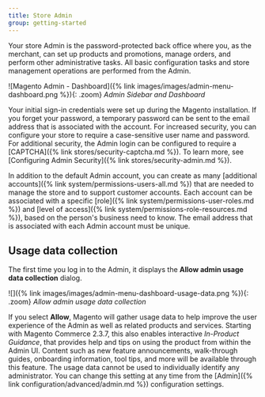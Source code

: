 ```yaml
---
title: Store Admin
group: getting-started
---
```


Your store Admin is the password-protected back office where you, as the merchant, can set up products and promotions, manage orders, and perform other administrative tasks. All basic configuration tasks and store management operations are performed from the Admin.

![Magento Admin - Dashboard]({% link images/images/admin-menu-dashboard.png %}){: .zoom}
_Admin Sidebar and Dashboard_

Your initial sign-in credentials were set up during the Magento installation. If you forget your password, a temporary password can be sent to the email address that is associated with the account. For increased security, you can configure your store to require a case-sensitive user name and password. For additional security, the Admin login can be configured to require a [CAPTCHA]({% link stores/security-captcha.md %}). To learn more, see [Configuring Admin Security]({% link stores/security-admin.md %}).

In addition to the default Admin account, you can create as many [additional accounts]({% link system/permissions-users-all.md %}) that are needed to manage the store and to support customer accounts. Each account can be associated with a specific [role]({% link system/permissions-user-roles.md %}) and [level of access]({% link system/permissions-role-resources.md %}), based on the person's business need to know. The email address that is associated with each Admin account must be unique.

## Usage data collection

The first time you log in to the Admin, it displays the **Allow admin usage data collection** dialog.

![]({% link images/images/admin-menu-dashboard-usage-data.png %}){: .zoom}
_Allow admin usage data collection_

If you select **Allow**, Magento will gather usage data to help improve the user experience of the Admin as well as related products and services. Starting with Magento Commerce 2.3.7, this also enables interactive _In-Product Guidance_, that provides help and tips on using the product from within the Admin UI. Content such as new feature announcements, walk-through guides, onboarding information, tool tips, and more will be available through this feature. The usage data cannot be used to individually identify any administrator. You can change this setting at any time from the [Admin]({% link configuration/advanced/admin.md %}) configuration settings.
